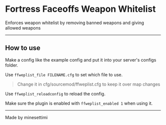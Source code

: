 # Fortress Faceoffs Weapon Whitelist
 Enforces weapon whitelist by removing banned weapons and giving allowed weapons

---

## How to use
Make a config like the example config and put it into your server's configs folder.

Use `ffweplist_file FILENAME.cfg` to set which file to use. 
>Change it in cfg/sourcemod/ffweplist.cfg to keep it over map changes

Use `ffweplist_reloadconfig` to reload the config.

Make sure the plugin is enabled with `ffweplist_enabled 1` when using it.

---
Made by minesettimi